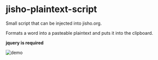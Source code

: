 # jisho-plaintext-script

Small script that can be injected into jisho.org. 

Formats a word into a pasteable plaintext and puts it into the clipboard. 

**jquery is required**

![demo](https://user-images.githubusercontent.com/64732115/167290354-1fbc426f-1273-40e6-ba3a-3408a4ed67fc.gif)
